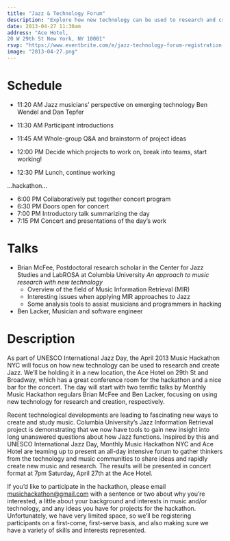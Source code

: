 ```yaml
---
title: "Jazz & Technology Forum"
description: "Explore how new technology can be used to research and create Jazz"
date: 2013-04-27 11:30am
address: "Ace Hotel,
20 W 29th St New York, NY 10001"
rsvp: "https://www.eventbrite.com/e/jazz-technology-forum-registration-5567821504"
image: "2013-04-27.png"
---
```


# Schedule

- 11:20 AM Jazz musicians’ perspective on emerging technology
Ben Wendel and Dan Tepfer

- 11:30 AM Participant introductions
- 11:45 AM Whole-group Q&A and brainstorm of project ideas
- 12:00 PM Decide which projects to work on, break into teams, start working!
- 12:30 PM Lunch, continue working

…hackathon…

- 6:00 PM Collaboratively put together concert program
- 6:30 PM Doors open for concert
- 7:00 PM Introductory talk summarizing the day
- 7:15 PM Concert and presentations of the day’s work

# Talks

- Brian McFee, Postdoctoral research scholar in the Center for Jazz Studies and LabROSA at Columbia University *An approach to music research with new technology*
    * Overview of the field of Music Information Retrieval (MIR)
    * Interesting issues when applying MIR approaches to Jazz
    * Some analysis tools to assist musicians and programmers in hacking
- Ben Lacker, Musician and software engineer


# Description

As part of UNESCO International Jazz Day, the April 2013 Music Hackathon NYC will focus on how new technology can be used to research and create Jazz. We’ll be holding it in a new location, the Ace Hotel on 29th St and Broadway, which has a great conference room for the hackathon and a nice bar for the concert. The day will start with two terrific talks by Monthly Music Hackathon regulars Brian McFee and Ben Lacker, focusing on using new technology for research and creation, respectively.

Recent technological developments are leading to fascinating new ways to create and study music. Columbia University’s Jazz Information Retrieval project is demonstrating that we now have tools to gain new insight into long unanswered questions about how Jazz functions. Inspired by this and UNESCO International Jazz Day, Monthly Music Hackathon NYC and Ace Hotel are teaming up to present an all-day intensive forum to gather thinkers from the technology and music communities to share ideas and rapidly create new music and research. The results will be presented in concert format at 7pm Saturday, April 27th at the Ace Hotel.

If you’d like to participate in the hackathon, please email musichackathon@gmail.com with a sentence or two about why you’re interested, a little about your background and interests in music and/or technology, and any ideas you have for projects for the hackathon. Unfortunately, we have very limited space, so we’ll be registering participants on a first-come, first-serve basis, and also making sure we have a variety of skills and interests represented.
